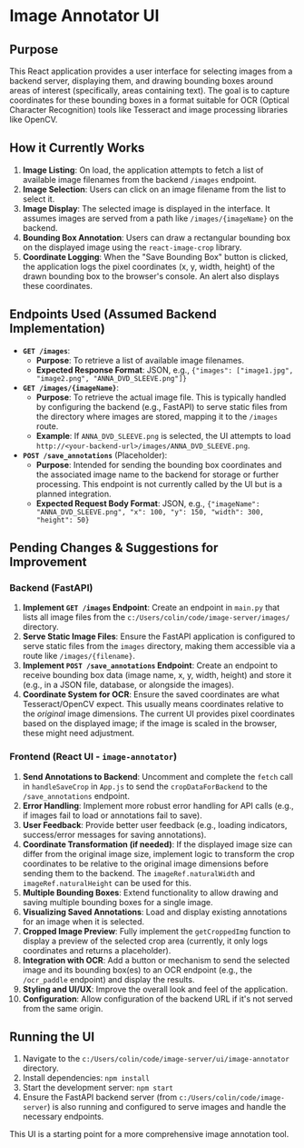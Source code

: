 # Image Annotator UI

## Purpose

This React application provides a user interface for selecting images from a backend server, displaying them, and drawing bounding boxes around areas of interest (specifically, areas containing text). The goal is to capture coordinates for these bounding boxes in a format suitable for OCR (Optical Character Recognition) tools like Tesseract and image processing libraries like OpenCV.

## How it Currently Works

1.  **Image Listing**: On load, the application attempts to fetch a list of available image filenames from the backend `/images` endpoint.
2.  **Image Selection**: Users can click on an image filename from the list to select it.
3.  **Image Display**: The selected image is displayed in the interface. It assumes images are served from a path like `/images/{imageName}` on the backend.
4.  **Bounding Box Annotation**: Users can draw a rectangular bounding box on the displayed image using the `react-image-crop` library.
5.  **Coordinate Logging**: When the "Save Bounding Box" button is clicked, the application logs the pixel coordinates (x, y, width, height) of the drawn bounding box to the browser's console. An alert also displays these coordinates.

## Endpoints Used (Assumed Backend Implementation)

*   **`GET /images`**:
    *   **Purpose**: To retrieve a list of available image filenames.
    *   **Expected Response Format**: JSON, e.g., `{"images": ["image1.jpg", "image2.png", "ANNA_DVD_SLEEVE.png"]}`
*   **`GET /images/{imageName}`**:
    *   **Purpose**: To retrieve the actual image file. This is typically handled by configuring the backend (e.g., FastAPI) to serve static files from the directory where images are stored, mapping it to the `/images` route.
    *   **Example**: If `ANNA_DVD_SLEEVE.png` is selected, the UI attempts to load `http://<your-backend-url>/images/ANNA_DVD_SLEEVE.png`.
*   **`POST /save_annotations`** (Placeholder):
    *   **Purpose**: Intended for sending the bounding box coordinates and the associated image name to the backend for storage or further processing. This endpoint is not currently called by the UI but is a planned integration.
    *   **Expected Request Body Format**: JSON, e.g., `{"imageName": "ANNA_DVD_SLEEVE.png", "x": 100, "y": 150, "width": 300, "height": 50}`

## Pending Changes & Suggestions for Improvement

### Backend (FastAPI)
1.  **Implement `GET /images` Endpoint**: Create an endpoint in `main.py` that lists all image files from the `c:/Users/colin/code/image-server/images/` directory.
2.  **Serve Static Image Files**: Ensure the FastAPI application is configured to serve static files from the `images` directory, making them accessible via a route like `/images/{filename}`.
3.  **Implement `POST /save_annotations` Endpoint**: Create an endpoint to receive bounding box data (image name, x, y, width, height) and store it (e.g., in a JSON file, database, or alongside the images).
4.  **Coordinate System for OCR**: Ensure the saved coordinates are what Tesseract/OpenCV expect. This usually means coordinates relative to the *original* image dimensions. The current UI provides pixel coordinates based on the displayed image; if the image is scaled in the browser, these might need adjustment.

### Frontend (React UI - `image-annotator`)
1.  **Send Annotations to Backend**: Uncomment and complete the `fetch` call in `handleSaveCrop` in `App.js` to send the `cropDataForBackend` to the `/save_annotations` endpoint.
2.  **Error Handling**: Implement more robust error handling for API calls (e.g., if images fail to load or annotations fail to save).
3.  **User Feedback**: Provide better user feedback (e.g., loading indicators, success/error messages for saving annotations).
4.  **Coordinate Transformation (if needed)**: If the displayed image size can differ from the original image size, implement logic to transform the crop coordinates to be relative to the original image dimensions before sending them to the backend. The `imageRef.naturalWidth` and `imageRef.naturalHeight` can be used for this.
5.  **Multiple Bounding Boxes**: Extend functionality to allow drawing and saving multiple bounding boxes for a single image.
6.  **Visualizing Saved Annotations**: Load and display existing annotations for an image when it is selected.
7.  **Cropped Image Preview**: Fully implement the `getCroppedImg` function to display a preview of the selected crop area (currently, it only logs coordinates and returns a placeholder).
8.  **Integration with OCR**: Add a button or mechanism to send the selected image and its bounding box(es) to an OCR endpoint (e.g., the `/ocr_paddle` endpoint) and display the results.
9.  **Styling and UI/UX**: Improve the overall look and feel of the application.
10. **Configuration**: Allow configuration of the backend URL if it's not served from the same origin.

## Running the UI

1.  Navigate to the `c:/Users/colin/code/image-server/ui/image-annotator` directory.
2.  Install dependencies: `npm install`
3.  Start the development server: `npm start`
4.  Ensure the FastAPI backend server (from `c:/Users/colin/code/image-server`) is also running and configured to serve images and handle the necessary endpoints.

This UI is a starting point for a more comprehensive image annotation tool.
